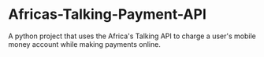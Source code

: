 # Africas-Talking-Payment-API
A python project that uses the Africa's Talking API to charge a user's mobile  money account while making payments online.
